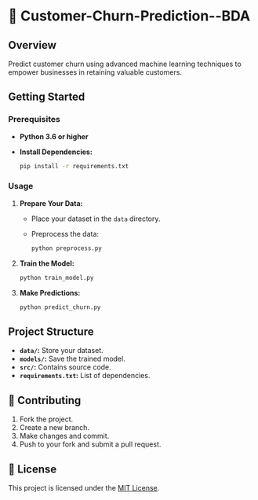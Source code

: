 # 🚀 Customer-Churn-Prediction--BDA

## Overview

Predict customer churn using advanced machine learning techniques to empower businesses in retaining valuable customers.

## Getting Started

### Prerequisites

- **Python 3.6 or higher**
- **Install Dependencies:**

    ```bash
    pip install -r requirements.txt
    ```

### Usage

1. **Prepare Your Data:**

    - Place your dataset in the `data` directory.

    - Preprocess the data:

        ```bash
        python preprocess.py
        ```

2. **Train the Model:**

    ```bash
    python train_model.py
    ```

3. **Make Predictions:**

    ```bash
    python predict_churn.py
    ```

## Project Structure

- **`data/`:** Store your dataset.
- **`models/`:** Save the trained model.
- **`src/`:** Contains source code.
- **`requirements.txt`:** List of dependencies.

## 🤝 Contributing

1. Fork the project.
2. Create a new branch.
3. Make changes and commit.
4. Push to your fork and submit a pull request.

## 📝 License

This project is licensed under the [MIT License](LICENSE).
